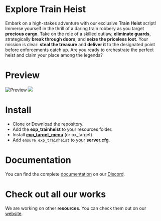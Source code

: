 # Explore Train Heist
Embark on a high-stakes adventure with our exclusive **Train Heist** script! Immerse yourself in the thrill of a daring train robbery as you target **precious cargo**. Take on the role of a skilled outlaw, **eliminate guards**, strategically **break through doors**, and **seize the priceless loot**. Your mission is clear: **steal the treasure** and **deliver it** to the designated point before enforcements catch up. Are you ready to orchestrate the perfect heist and claim your place among the legends?

# Preview
![Preview](https://cdn.discordapp.com/attachments/1158106333879468073/1174386927722582086/Timeline_1.gif?raw=true)
<img src="https://cdn.discordapp.com/attachments/1158106333879468073/1174386927722582086/Timeline_1.gif?raw=true">
# Install
- Clone or Download the repository.
- Add the **exp_trainheist** to your resources folder.
- Install [**exp_target_menu**](https://forum.cfx.re/t/free-explore-target-menu/5176144) (or ox_target).
- Add `ensure exp_trainheist` to your **server.cfg**.

# Documentation
You can find the complete [documentation](https://discord.com/channels/957638068465201172/1174387763026608221) on our [Discord](https://discord.gg/DnW5vvhkUc).

# Check out all our works
We are working on other **resources**. You can check them out on our [website](https://www.gta-explore.com/#services).
